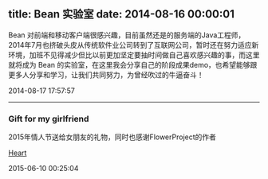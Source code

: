 title: Bean 实验室
date: 2014-08-16 00:00:01
---
Bean 对前端和移动客户端很感兴趣，目前虽然还是的服务端的Java工程师，2014年7月也挤破头皮从传统软件业公司转到了互联网公司，暂时还在努力适应新环境，加班不见得减少但比以前更加坚定要抽时间做自己喜欢感兴趣的事，而这里就将成为 Bean 的实验室，在这里我会分享自己的阶段成果demo，也希望能够跟更多人分享和学习，让我们共同努力，为曾经吹过的牛逼奋斗！

2014-08-17 17:57:57

--- 

### Gift for my girlfriend

2015年情人节送给女朋友的礼物，同时也感谢FlowerProject的作者

[Heart](http://beanlee.com/lab/love/index_zh.html)

2015-06-10 00:25:04